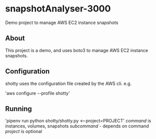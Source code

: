 # snapshotAnalyser-3000

Demo project to manage AWS EC2 instance snapshots

## About

This project is a demo, and uses boto3 to manage AWS EC2 instance snapshots.

## Configuration
shotty uses the configuration file created by the AWS cli. e.g.

'aws configure --profile shotty'

## Running

'pipenv run python shotty/shotty.py <command> <subcommand>
<--project=PROJECT'
*command* is instances, volumes, snapshots
*subcommand* - depends on command
*project* is optional
